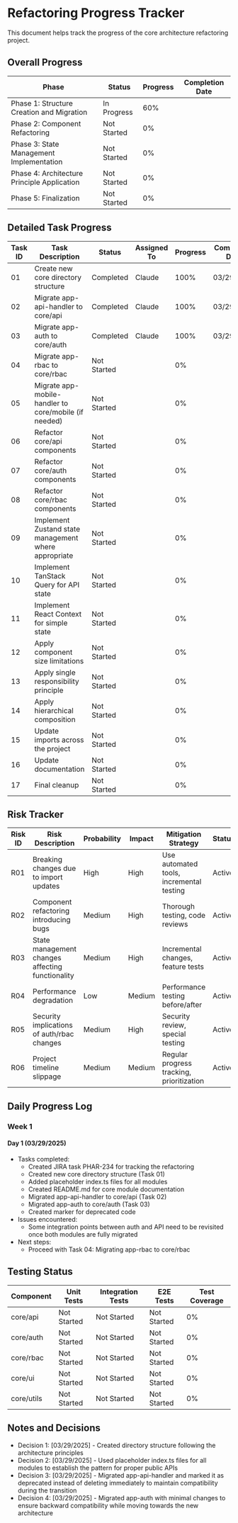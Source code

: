 # Refactoring Progress Tracker

This document helps track the progress of the core architecture refactoring project.

## Overall Progress

| Phase | Status | Progress | Completion Date |
|-------|--------|----------|-----------------|
| Phase 1: Structure Creation and Migration | In Progress | 60% | |
| Phase 2: Component Refactoring | Not Started | 0% | |
| Phase 3: State Management Implementation | Not Started | 0% | |
| Phase 4: Architecture Principle Application | Not Started | 0% | |
| Phase 5: Finalization | Not Started | 0% | |

## Detailed Task Progress

| Task ID | Task Description | Status | Assigned To | Progress | Completion Date |
|---------|-----------------|--------|-------------|----------|-----------------|
| 01      | Create new core directory structure | Completed | Claude | 100% | 03/29/2025 |
| 02      | Migrate app-api-handler to core/api | Completed | Claude | 100% | 03/29/2025 |
| 03      | Migrate app-auth to core/auth | Completed | Claude | 100% | 03/29/2025 |
| 04      | Migrate app-rbac to core/rbac | Not Started | | 0% | |
| 05      | Migrate app-mobile-handler to core/mobile (if needed) | Not Started | | 0% | |
| 06      | Refactor core/api components | Not Started | | 0% | |
| 07      | Refactor core/auth components | Not Started | | 0% | |
| 08      | Refactor core/rbac components | Not Started | | 0% | |
| 09      | Implement Zustand state management where appropriate | Not Started | | 0% | |
| 10      | Implement TanStack Query for API state | Not Started | | 0% | |
| 11      | Implement React Context for simple state | Not Started | | 0% | |
| 12      | Apply component size limitations | Not Started | | 0% | |
| 13      | Apply single responsibility principle | Not Started | | 0% | |
| 14      | Apply hierarchical composition | Not Started | | 0% | |
| 15      | Update imports across the project | Not Started | | 0% | |
| 16      | Update documentation | Not Started | | 0% | |
| 17      | Final cleanup | Not Started | | 0% | |

## Risk Tracker

| Risk ID | Risk Description | Probability | Impact | Mitigation Strategy | Status |
|---------|-----------------|------------|--------|---------------------|--------|
| R01 | Breaking changes due to import updates | High | High | Use automated tools, incremental testing | Active |
| R02 | Component refactoring introducing bugs | Medium | High | Thorough testing, code reviews | Active |
| R03 | State management changes affecting functionality | Medium | High | Incremental changes, feature tests | Active |
| R04 | Performance degradation | Low | Medium | Performance testing before/after | Active |
| R05 | Security implications of auth/rbac changes | Medium | High | Security review, special testing | Active |
| R06 | Project timeline slippage | Medium | Medium | Regular progress tracking, prioritization | Active |

## Daily Progress Log

### Week 1

#### Day 1 (03/29/2025)
- Tasks completed:
  - Created JIRA task PHAR-234 for tracking the refactoring
  - Created new core directory structure (Task 01)
  - Added placeholder index.ts files for all modules
  - Created README.md for core module documentation
  - Migrated app-api-handler to core/api (Task 02)
  - Migrated app-auth to core/auth (Task 03)
  - Created marker for deprecated code
- Issues encountered:
  - Some integration points between auth and API need to be revisited once both modules are fully migrated
- Next steps:
  - Proceed with Task 04: Migrating app-rbac to core/rbac

## Testing Status

| Component | Unit Tests | Integration Tests | E2E Tests | Test Coverage |
|-----------|------------|-------------------|-----------|---------------|
| core/api | Not Started | Not Started | Not Started | 0% |
| core/auth | Not Started | Not Started | Not Started | 0% |
| core/rbac | Not Started | Not Started | Not Started | 0% |
| core/ui | Not Started | Not Started | Not Started | 0% |
| core/utils | Not Started | Not Started | Not Started | 0% |

## Notes and Decisions

- Decision 1: [03/29/2025] - Created directory structure following the architecture principles
- Decision 2: [03/29/2025] - Used placeholder index.ts files for all modules to establish the pattern for proper public APIs
- Decision 3: [03/29/2025] - Migrated app-api-handler and marked it as deprecated instead of deleting immediately to maintain compatibility during the transition
- Decision 4: [03/29/2025] - Migrated app-auth with minimal changes to ensure backward compatibility while moving towards the new architecture
